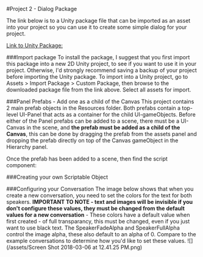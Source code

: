 #Project 2 - Dialog Package

The link below is to a Unity package file that can be imported as an asset into your project so you can use it to create some simple dialog for your project.

[Link to Unity Package:](https://utdallas.box.com/v/Dialog-Package)

###Import package
To install the package, I suggest that you first import this package into a new 2D Unity project, to see if you want to use it in your project. Otherwise, I'd strongly recommend saving a backup of your project before importing the Unity package.  To import into a Unity project, go to Assets > Import Package > Custom Package, then browse to the downloaded package file from the link above.  Select all assets for import.

###Panel Prefabs - Add one as a child of the Canvas
This project contains 2 main prefab objects in the Resources folder.  Both prefabs contain a top-level UI-Panel that acts as a container for the child UI-gameObjects.  Before either of the Panel prefabs can be added to a scene, there must be a UI-Canvas in the scene, and **the prefab must be added as a child of the Canvas**, this can be done by dragging the prefab from the assets panel and dropping the prefab directly on top of the Canvas gameObject in the Hierarchy panel.

Once the prefab has been added to a scene, then find the script component: 

###Creating your own Scriptable Object

###Configuring your Conversation
The image below shows that when you create a new conversation, you need to set the colors for the text for both speakers.  **IMPORTANT TO NOTE - text and images will be invisible if you don't configure these values, they must be changed from the default values for a new conversation** - These colors have a default value when first created - of full transparancy, this must be changed, even if you just want to use black text.  The SpeakerFadeAlpha and SpeakerFullAlpha control the image alpha, these also default to an alpha of 0.  Compare to the example conversations to determine how you'd like to set these values.
![](/assets/Screen Shot 2018-03-06 at 12.41.25 PM.png)

